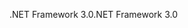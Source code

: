 <span data-ttu-id="fd492-101">.NET Framework 3.0</span><span class="sxs-lookup"><span data-stu-id="fd492-101">.NET Framework 3.0</span></span>